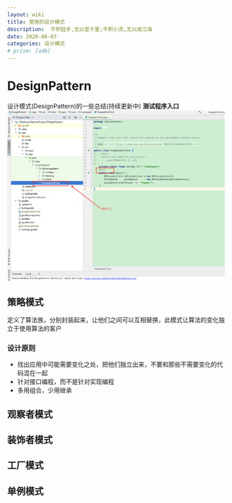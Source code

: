 ```yaml
---
layout: wiki
title: 常用的设计模式
description:  不积跬步,无以至千里;不积小流,无以成江海
date: 2020-06-07
categories: 设计模式
# prism: [adb]
---
```


# DesignPattern
设计模式(DesignPattern)的一些总结(持续更新中)
**测试程序入口**
![传送门](/images/wiki/enter.png)

## 策略模式
定义了算法族，分别封装起来，让他们之间可以互相替换，此模式让算法的变化独立于使用算法的客户

### 设计原则
* 找出应用中可能需要变化之处，把他们独立出来，不要和那些不需要变化的代码混在一起
* 针对接口编程，而不是针对实现编程
* 多用组合，少用继承



## 观察者模式

## 装饰者模式

## 工厂模式

## 单例模式
